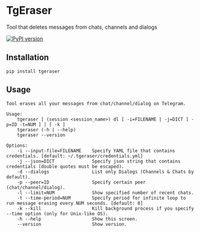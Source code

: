 # TgEraser

Tool that deletes messages from chats, channels and dialogs

[![PyPI version](https://badge.fury.io/py/tgeraser.svg)](https://badge.fury.io/py/tgeraser)

## Installation

`pip install tgeraser`

## Usage

```
Tool erases all your messages from chat/channel/dialog on Telegram.

Usage:
    tgeraser [ (session <session_name>) dl [ -i=FILENAME | -j=DICT ] -p=ID -t=NUM ] | [ -k ]
    tgeraser (-h | --help)
    tgeraser --version

Options:
    -i --input-file=FILENAME    Specify YAML file that contains credentials. [default: ~/.tgeraser/credentials.yml]
    -j --json=DICT              Specify json string that contains credentials (double quotes must be escaped).
    -d --dialogs                List only Dialogs (Channels & Chats by default).
    -p --peer=ID                Specify certain peer (chat/channel/dialog).
    -l --limit=NUM              Show specified number of recent chats.
    -t --time-period=NUM        Specify period for infinite loop to run message erasing every NUM seconds. [default: 0]
    -k --kill                   Kill background process if you specify --time option (only for Unix-like OS).
    -h --help                   Show this screen.
    --version                   Show version.
```
